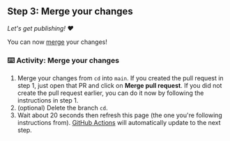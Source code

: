 <!--
  <<< Author notes: Step 3 >>>
  Start this step by acknowledging the previous step.
  Define terms and link to docs.github.com.
-->

## Step 3: Merge your changes

_Let's get publishing! :heart:_

You can now [merge](https://docs.github.com/en/get-started/quickstart/github-glossary#merge) your changes!

### :keyboard: Activity: Merge your changes

1. Merge your changes from `cd` into `main`. If you created the pull request in step 1, just open that PR and click on **Merge pull request**. If you did not create the pull request earlier, you can do it now by following the instructions in step 1.
1. (optional) Delete the branch `cd`.
1. Wait about 20 seconds then refresh this page (the one you're following instructions from). [GitHub Actions](https://docs.github.com/en/actions) will automatically update to the next step.
